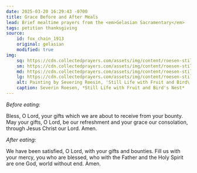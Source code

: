 ```yaml
---
date: 2025-03-20 16:29:43 -0700
title: Grace Before and After Meals
lead: Brief mealtime prayers from the <em>Gelasian Sacramentary</em>
tags: petition thanksgiving
source:
    id: fox_chain_1913
    original: gelasian
    modified: true
img:
    sq: https://cdn.collectedprayers.com/assets/img/content/roesen-still-life-fruit-sq.webp
    sm: https://cdn.collectedprayers.com/assets/img/content/roesen-still-life-fruit-sm.webp
    md: https://cdn.collectedprayers.com/assets/img/content/roesen-still-life-fruit-md.webp
    lg: https://cdn.collectedprayers.com/assets/img/content/roesen-still-life-fruit-lg.webp
    alt: Painting by Severing Roesin, 'Still Life with Fruit and Bird\'s Nest'
    caption: Severin Roesen, *Still Life with Fruit and Bird's Nest*
---
```

*Before eating:*

Bless, O Lord, your gifts which we are about to receive from your bounty. May your gifts, O Lord, be our refreshment and your grace our consolation, through Jesus Christ our Lord. Amen.

*After eating:*

We have been satisfied, O Lord, with your gifts and bounties. Fill us with your mercy, you who are blessed, who with the Father and the Holy Spirit are one God, world without end. Amen.

